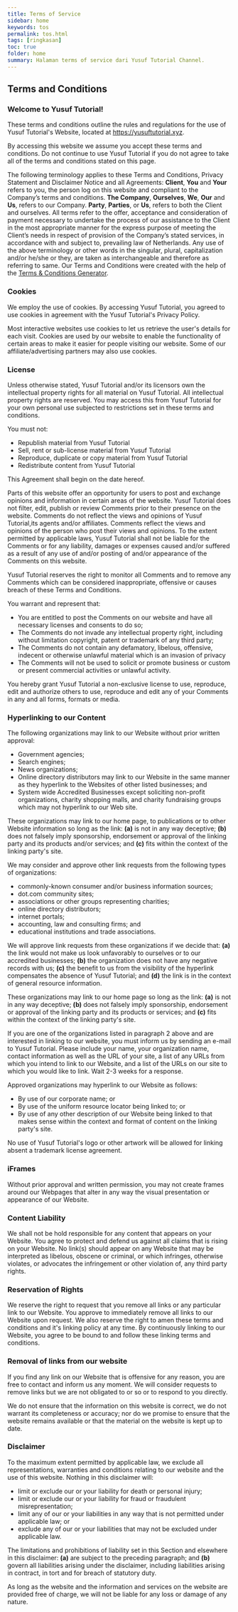```yaml
---
title: Terms of Service
sidebar: home
keywords: tos
permalink: tos.html
tags: [ringkasan]
toc: true
folder: home
summary: Halaman terms of service dari Yusuf Tutorial Channel.
---
```


## Terms and Conditions

### Welcome to Yusuf Tutorial!

These terms and conditions outline the rules and regulations for the use of Yusuf Tutorial's Website, located at <a href="https://www.yusuftutorial.xyz">https://yusuftutorial.xyz</a>.

By accessing this website we assume you accept these terms and conditions. Do not continue to use Yusuf Tutorial if you do not agree to take all of the terms and conditions stated on this page.

The following terminology applies to these Terms and Conditions, Privacy Statement and Disclaimer Notice and all Agreements: **Client**, **You** and **Your** refers to you, the person log on this website and compliant to the Company’s terms and conditions. **The Company**, **Ourselves**, **We**, **Our** and **Us**, refers to our Company. **Party**, **Parties**, or **Us**, refers to both the Client and ourselves. All terms refer to the offer, acceptance and consideration of payment necessary to undertake the process of our assistance to the Client in the most appropriate manner for the express purpose of meeting the Client’s needs in respect of provision of the Company’s stated services, in accordance with and subject to, prevailing law of Netherlands. Any use of the above terminology or other words in the singular, plural, capitalization and/or he/she or they, are taken as interchangeable and therefore as referring to same. Our Terms and Conditions were created with the help of the <a href="https://www.privacypolicyonline.com/terms-conditions-generator/">Terms & Conditions Generator</a>.

### Cookies

We employ the use of cookies. By accessing Yusuf Tutorial, you agreed to use cookies in agreement with the Yusuf Tutorial's Privacy Policy.

Most interactive websites use cookies to let us retrieve the user's details for each visit. Cookies are used by our website to enable the functionality of certain areas to make it easier for people visiting our website. Some of our affiliate/advertising partners may also use cookies.

### License

Unless otherwise stated, Yusuf Tutorial and/or its licensors own the intellectual property rights for all material on Yusuf Tutorial. All intellectual property rights are reserved. You may access this from Yusuf Tutorial for your own personal use subjected to restrictions set in these terms and conditions.

You must not:
<ul>
    <li>Republish material from Yusuf Tutorial</li>
    <li>Sell, rent or sub-license material from Yusuf Tutorial</li>
    <li>Reproduce, duplicate or copy material from Yusuf Tutorial</li>
    <li>Redistribute content from Yusuf Tutorial</li>
</ul>

This Agreement shall begin on the date hereof.

Parts of this website offer an opportunity for users to post and exchange opinions and information in certain areas of the website. Yusuf Tutorial does not filter, edit, publish or review Comments prior to their presence on the website. Comments do not reflect the views and opinions of Yusuf Tutorial,its agents and/or affiliates. Comments reflect the views and opinions of the person who post their views and opinions. To the extent permitted by applicable laws, Yusuf Tutorial shall not be liable for the Comments or for any liability, damages or expenses caused and/or suffered as a result of any use of and/or posting of and/or appearance of the Comments on this website.

Yusuf Tutorial reserves the right to monitor all Comments and to remove any Comments which can be considered inappropriate, offensive or causes breach of these Terms and Conditions.

You warrant and represent that:

<ul>
    <li>You are entitled to post the Comments on our website and have all necessary licenses and consents to do so;</li>
    <li>The Comments do not invade any intellectual property right, including without limitation copyright, patent or trademark of any third party;</li>
    <li>The Comments do not contain any defamatory, libelous, offensive, indecent or otherwise unlawful material which is an invasion of privacy</li>
    <li>The Comments will not be used to solicit or promote business or custom or present commercial activities or unlawful activity.</li>
</ul>

You hereby grant Yusuf Tutorial a non-exclusive license to use, reproduce, edit and authorize others to use, reproduce and edit any of your Comments in any and all forms, formats or media.

### Hyperlinking to our Content

The following organizations may link to our Website without prior written approval:

<ul>
    <li>Government agencies;</li>
    <li>Search engines;</li>
    <li>News organizations;</li>
    <li>Online directory distributors may link to our Website in the same manner as they hyperlink to the Websites of other listed businesses; and</li>
    <li>System wide Accredited Businesses except soliciting non-profit organizations, charity shopping malls, and charity fundraising groups which may not hyperlink to our Web site.</li>
</ul>

These organizations may link to our home page, to publications or to other Website information so long as the link: **(a)** is not in any way deceptive; **(b)** does not falsely imply sponsorship, endorsement or approval of the linking party and its products and/or services; and **(c)** fits within the context of the linking party's site.

We may consider and approve other link requests from the following types of organizations:

<ul>
    <li>commonly-known consumer and/or business information sources;</li>
    <li>dot.com community sites;</li>
    <li>associations or other groups representing charities;</li>
    <li>online directory distributors;</li>
    <li>internet portals;</li>
    <li>accounting, law and consulting firms; and</li>
    <li>educational institutions and trade associations.</li>
</ul>

We will approve link requests from these organizations if we decide that: **(a)** the link would not make us look unfavorably to ourselves or to our accredited businesses; **(b)** the organization does not have any negative records with us; **(c)** the benefit to us from the visibility of the hyperlink compensates the absence of Yusuf Tutorial; and **(d)** the link is in the context of general resource information.

These organizations may link to our home page so long as the link: **(a)** is not in any way deceptive; **(b)** does not falsely imply sponsorship, endorsement or approval of the linking party and its products or services; and **(c)** fits within the context of the linking party's site.

If you are one of the organizations listed in paragraph 2 above and are interested in linking to our website, you must inform us by sending an e-mail to Yusuf Tutorial. Please include your name, your organization name, contact information as well as the URL of your site, a list of any URLs from which you intend to link to our Website, and a list of the URLs on our site to which you would like to link. Wait 2-3 weeks for a response.

Approved organizations may hyperlink to our Website as follows:

<ul>
    <li>By use of our corporate name; or</li>
    <li>By use of the uniform resource locator being linked to; or</li>
    <li>By use of any other description of our Website being linked to that makes sense within the context and format of content on the linking party's site.</li>
</ul>

No use of Yusuf Tutorial's logo or other artwork will be allowed for linking absent a trademark license agreement.

### iFrames

Without prior approval and written permission, you may not create frames around our Webpages that alter in any way the visual presentation or appearance of our Website.

### Content Liability

We shall not be hold responsible for any content that appears on your Website. You agree to protect and defend us against all claims that is rising on your Website. No link(s) should appear on any Website that may be interpreted as libelous, obscene or criminal, or which infringes, otherwise violates, or advocates the infringement or other violation of, any third party rights.

### Reservation of Rights

We reserve the right to request that you remove all links or any particular link to our Website. You approve to immediately remove all links to our Website upon request. We also reserve the right to amen these terms and conditions and it's linking policy at any time. By continuously linking to our Website, you agree to be bound to and follow these linking terms and conditions.

### Removal of links from our website

If you find any link on our Website that is offensive for any reason, you are free to contact and inform us any moment. We will consider requests to remove links but we are not obligated to or so or to respond to you directly.

We do not ensure that the information on this website is correct, we do not warrant its completeness or accuracy; nor do we promise to ensure that the website remains available or that the material on the website is kept up to date.

### Disclaimer

To the maximum extent permitted by applicable law, we exclude all representations, warranties and conditions relating to our website and the use of this website. Nothing in this disclaimer will:

<ul>
    <li>limit or exclude our or your liability for death or personal injury;</li>
    <li>limit or exclude our or your liability for fraud or fraudulent misrepresentation;</li>
    <li>limit any of our or your liabilities in any way that is not permitted under applicable law; or</li>
    <li>exclude any of our or your liabilities that may not be excluded under applicable law.</li>
</ul>

The limitations and prohibitions of liability set in this Section and elsewhere in this disclaimer: **(a)** are subject to the preceding paragraph; and **(b)** govern all liabilities arising under the disclaimer, including liabilities arising in contract, in tort and for breach of statutory duty.

As long as the website and the information and services on the website are provided free of charge, we will not be liable for any loss or damage of any nature.